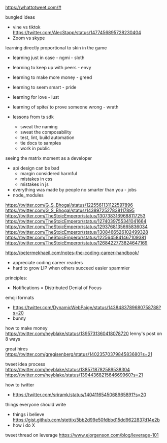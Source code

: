 https://whattotweet.com/#

bungled ideas

- vine vs tiktok https://twitter.com/AlecStapp/status/1477456895728230404
- Zoom vs skype

learning directly proportional to skin in the game

- learning just in case - ngmi - sloth
- learning to keep up with peers - envy
- learning to make more money - greed
- learning to seem smart - pride
- learning for love - lust
- learning of spite/ to prove someone wrong - wrath

- lessons from ts sdk
  - sweat the naming
  - sweat the composability
  - test, lint, build automation
  - tie docs to samples
  - work in public

seeing the matrix moment as a developer

- api design can be bad
  - margin considered harmful
  - mistakes in css
  - mistakes in js
- everything was made by people no smarter than you - jobs
- node_modules

https://twitter.com/G_S_Bhogal/status/1225561131122597896
https://twitter.com/G_S_Bhogal/status/1438972527838117895
https://twitter.com/TheStoicEmperor/status/1307383169688117253
https://twitter.com/TheStoicEmperor/status/1274039755341041664
https://twitter.com/TheStoicEmperor/status/1293768135665836034
https://twitter.com/TheStoicEmperor/status/1308466526102499328
https://twitter.com/TheStoicEmperor/status/1225645841467109381
https://twitter.com/TheStoicEmperor/status/1268422773824647169

https://petermekhaeil.com/notes-the-coding-career-handbook/

- appreciate coding career readers
- hard to grow LIP when others succeed easier spammier

principles:

- Notifications = Distributed Denial of Focus

emoji formats

- https://twitter.com/DynamicWebPaige/status/1438483789680758788?s=20
- bunny

how to make money
https://twitter.com/heyblake/status/1395731360418078720
lenny's post on 8 ways

great hires https://twitter.com/gregisenberg/status/1402357037984583680?s=21

tweet idea process https://twitter.com/heyblake/status/1385718782589538304 https://twitter.com/heyblake/status/1394436821564669960?s=21

how to twitter

- https://twitter.com/sriramk/status/1404116545068965891?s=20

things everyone should write

- things i believe https://gist.github.com/stettix/5bb2d99e50fdbbd15dd9622837d14e2b
- how i do X

tweet thread on leverage https://www.ejorgenson.com/blog/leverage-101
